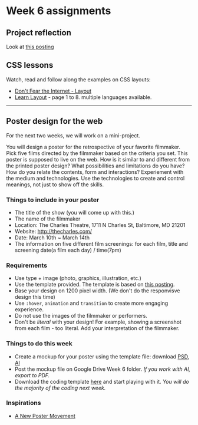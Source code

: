 # Week 6 assignments

## Project reflection
Look at [this posting](../../lectures/w6/proj1-reflections.md)

## CSS lessons
Watch, read and follow along the examples on CSS layouts:
  - [Don't Fear the Internet - Layout](https://vimeo.com/137320138)
  - [Learn Layout](http://learnlayout.com/) - page 1 to 8. multiple languages available.

-----

## Poster design for the web
For the next two weeks, we will work on a mini-project.

You will design a poster for the retrospective of your favorite filmmaker. Pick five films directed by the filmmaker based on the criteria you set. This poster is supposed to live on the web. How is it similar to and different from the printed poster design? What possibilities and limitations do you have? How do you relate the contents, form and interactions? Experiement with the medium and technologies. Use the technologies to create and control meanings, not just to show off the skills.

### Things to include in your poster
- The title of the show (you will come up with this.)
- The name of the filmmaker
- Location: The Charles Theatre, 1711 N Charles St, Baltimore, MD 21201
- Website: http://thecharles.com/
- Date: March 10th ~ March 14th
- The information on five different film screenings: for each film, title and screening date(a film each day) / time(7pm)

### Requirements
- Use type + image (photo, graphics, illustration, etc.)
- Use the template provided. The template is based on [this posting](http://j4n.co/blog/Creating-your-own-css-grid-system).
- Base your design on 1200 pixel width. (We don't do the responvisve design this time)
- Use `:hover`, `animation` and `transition` to create more engaging experience.
- Do not use the images of the filmmaker or performers.
- Don't be *literal* with your design! For example, showing a screenshot from each film - too literal. Add your interpretation of the filmmaker.

### Things to do this week
- Create a mockup for your poster using the template file: download [PSD](../../files/web-poster-mockup-template.psd), [AI](../../files/web-poster-mockup-template.ai)
- Post the mockup file on Google Drive Week 6 folder. *If you work with AI, export to PDF.*
- Download the coding template [here](../../files/web-poster-code-template.zip) and start playing with it. *You will do the majority of the coding next week.*

### Inspirations
- [A New Poster Movement](https://eyeondesign.aiga.org/a-new-poster-movement/)
